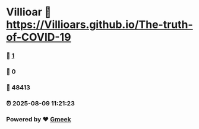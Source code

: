 # Villioar :link: https://Villioars.github.io/The-truth-of-COVID-19 
### :page_facing_up: [1](https://Villioars.github.io/The-truth-of-COVID-19/tag.html) 
### :speech_balloon: 0 
### :hibiscus: 48413 
### :alarm_clock: 2025-08-09 11:21:23 
### Powered by :heart: [Gmeek](https://github.com/Meekdai/Gmeek)
